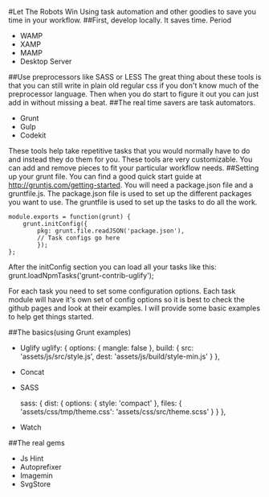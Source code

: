 #Let The Robots Win
Using task automation and other goodies to save you time in your workflow.
##First, develop locally. It saves time. Period
* WAMP
* XAMP
* MAMP
* Desktop Server

##Use preprocessors like SASS or LESS
The great thing about these tools is that you can still write in plain old regular css if you don't know much of the preprocessor language. Then when you do start to figure it out you can just add in without missing a beat.
##The real time savers are task automators.
* Grunt
* Gulp
* Codekit

These tools help take repetitive tasks that you would normally have to do and instead they do them for you.
These tools are very customizable. You can add and remove pieces to fit your particular workflow needs.
##Setting up your grunt file.
You can find a good quick start guide at http://gruntjs.com/getting-started.
You will need a package.json file and a gruntfile.js. The package.json file is used to set up the different packages you want to use. The gruntfile is used to set up the tasks to do all the work.

	module.exports = function(grunt) {
		grunt.initConfig({
			pkg: grunt.file.readJSON('package.json'),
			// Task configs go here
			});
	};

After the initConfig section you can load all your tasks like this:
	grunt.loadNpmTasks('grunt-contrib-uglify');

For each task you need to set some configuration options. Each task module will have it's own set of config options so it is best to check the github pages and look at their examples. I will provide some basic examples to help get things started.

##The basics(using Grunt examples)
* Uglify
	uglify: {
		options: {
			mangle: false
		},
		build: {
			src: 'assets/js/src/style.js',
			dest: 'assets/js/build/style-min.js'
		}
	},

* Concat
* SASS

	sass: {
		dist: {
			options: {
				style: 'compact'
			},
			files: {
				'assets/css/tmp/theme.css': 'assets/css/src/theme.scss'
			}
		}
	},

* Watch

##The real gems
* Js Hint
* Autoprefixer
* Imagemin
* SvgStore